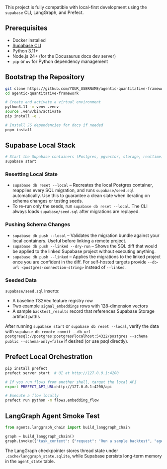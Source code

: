 This project is fully compatible with local-first development using the `supabase` CLI, LangGraph, and Prefect.

## Prerequisites

- Docker installed
- [Supabase CLI](https://supabase.com/docs/guides/cli)
- Python 3.11+
- Node.js 24+ (for the Docusaurus docs dev server)
- `pip` or `uv` for Python dependency management

## Bootstrap the Repository

```bash
git clone https://github.com/YOUR_USERNAME/agentic-quantitative-framework.git
cd agentic-quantitative-framework

# Create and activate a virtual environment
python3.11 -m venv .venv
source .venv/bin/activate
pip install -e .

# Install JS dependencies for docs if needed
pnpm install
```

## Supabase Local Stack

```bash
# Start the Supabase containers (Postgres, pgvector, storage, realtime)
supabase start
```

### Resetting Local State

- `supabase db reset --local` – Recreates the local Postgres container, reapplies every SQL migration, and runs `supabase/seed.sql` automatically. Use this to guarantee a clean slate when iterating on schema changes or testing seeds.
- To re-run only the seeds, run `supabase db reset --local`. The CLI always loads `supabase/seed.sql` after migrations are replayed.

### Pushing Schema Changes

- `supabase db push --local` – Validates the migration bundle against your local containers. Useful before linking a remote project.
- `supabase db push --linked --dry-run` – Shows the SQL diff that would be applied to the linked Supabase project without executing anything.
- `supabase db push --linked` – Applies the migrations to the linked project once you are confident in the diff. For self-hosted targets provide `--db-url <postgres-connection-string>` instead of `--linked`.

### Seeded Data

`supabase/seed.sql` inserts:

- A baseline TS2Vec feature registry row
- Two example `signal_embeddings` rows with 128-dimension vectors
- A sample `backtest_results` record that references Supabase Storage artifact paths

After running `supabase start` or `supabase db reset --local`, verify the data with `supabase db remote commit --db-url postgresql://postgres:postgres@localhost:54322/postgres --schema public --schema-only=false` if desired (or use psql directly).

## Prefect Local Orchestration

```bash
pip install prefect
prefect server start  # UI at http://127.0.0.1:4200

# If you run flows from another shell, target the local API
export PREFECT_API_URL=http://127.0.0.1:4200/api

# Execute a flow locally
prefect run python -m flows.embedding_flow
```

## LangGraph Agent Smoke Test

```python
from agents.langgraph_chain import build_langgraph_chain

graph = build_langgraph_chain()
graph.invoke({"task_context": {"request": "Run a sample backtest", "agent_id": "demo-agent"}}, config={"thread_id": "demo-thread"})
```

The LangGraph checkpointer stores thread state under `.cache/langgraph_state.sqlite`, while Supabase persists long-term memory in the `agent_state` table.

